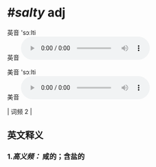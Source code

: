# ***\#salty*** adj
英音 'sɔːlti  
英音
<audio src="./media/salty-B.aac" controls="controls"></audio>

美音 'sɔːlti  
美音
<audio src="./media/salty.aac" controls="controls"></audio>



| 词频 2 |  

英文释义
---
### 1.*高义频：* **咸的；含盐的**  


